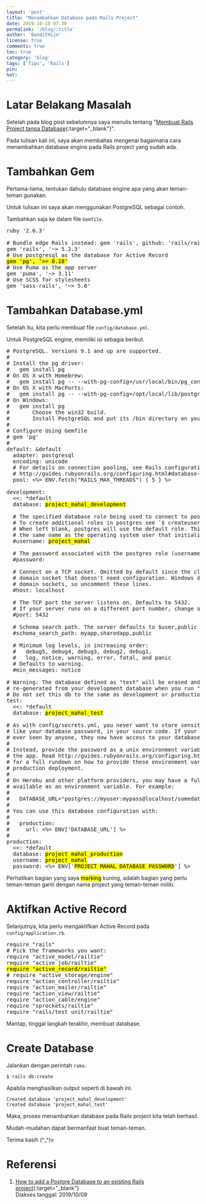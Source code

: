 ```yaml
---
layout: 'post'
title: "Menambahkan Database pada Rails Project"
date: 2019-10-10 07.30
permalink: '/blog/:title'
author: 'BanditHijo'
license: true
comments: true
toc: true
category: 'blog'
tags: ['Tips', 'Rails']
pin:
hot:
---
```


<!-- BANNER OF THE POST -->
<!-- <img class="post&#45;body&#45;img" src="{{ site.lazyload.logo_blank_banner }}" data&#45;echo="#" alt="banner"> -->

# Latar Belakang Masalah

Setelah pada blog post sebelumnya saya menulis tentang "[Membuat Rails Project tanpa Database](https://bandithijo.com/blog/rails-project-tanpa-database){:target="_blank"}".

Pada tulisan kali ini, saya akan membahas mengenai bagaimana cara menambahkan database engine pada Rails project yang sudah ada.

# Tambahkan Gem

Pertama-tama, tentukan dahulu database engine apa yang akan teman-teman gunakan.

Untuk tulisan ini saya akan menggunakan PostgreSQL sebagai contoh.

Tambahkan saja ke dalam file `Gemfile`.

<pre>
ruby '2.6.3'

# Bundle edge Rails instead: gem 'rails', github: 'rails/rails'
gem 'rails', '~> 5.2.3'
# Use postgresql as the database for Active Record
<mark>gem 'pg', '>= 0.18'</mark>
# Use Puma as the app server
gem 'puma', '~> 3.11'
# Use SCSS for stylesheets
gem 'sass-rails', '~> 5.0'
</pre>

# Tambahkan Database.yml

Setelah itu, kita perlu membuat file `config/database.yml`.

Untuk PostgreSQL engine, memiliki isi sebagia berikut.

<pre>
# PostgreSQL. Versions 9.1 and up are supported.
#
# Install the pg driver:
#   gem install pg
# On OS X with Homebrew:
#   gem install pg -- --with-pg-config=/usr/local/bin/pg_config
# On OS X with MacPorts:
#   gem install pg -- --with-pg-config=/opt/local/lib/postgresql84/bin/pg_config
# On Windows:
#   gem install pg
#       Choose the win32 build.
#       Install PostgreSQL and put its /bin directory on your path.
#
# Configure Using Gemfile
# gem 'pg'
#
default: &default
  adapter: postgresql
  encoding: unicode
  # For details on connection pooling, see Rails configuration guide
  # http://guides.rubyonrails.org/configuring.html#database-pooling
  pool: <%= ENV.fetch("RAILS_MAX_THREADS") { 5 } %>

development:
  <<: *default
  database: <mark>project_mahal_development</mark>

  # The specified database role being used to connect to postgres.
  # To create additional roles in postgres see `$ createuser --help`.
  # When left blank, postgres will use the default role. This is
  # the same name as the operating system user that initialized the database.
  #username: <mark>project_mahal</mark>

  # The password associated with the postgres role (username).
  #password:

  # Connect on a TCP socket. Omitted by default since the client uses a
  # domain socket that doesn't need configuration. Windows does not have
  # domain sockets, so uncomment these lines.
  #host: localhost

  # The TCP port the server listens on. Defaults to 5432.
  # If your server runs on a different port number, change accordingly.
  #port: 5432

  # Schema search path. The server defaults to $user,public
  #schema_search_path: myapp,sharedapp,public

  # Minimum log levels, in increasing order:
  #   debug5, debug4, debug3, debug2, debug1,
  #   log, notice, warning, error, fatal, and panic
  # Defaults to warning.
  #min_messages: notice

# Warning: The database defined as "test" will be erased and
# re-generated from your development database when you run "rake".
# Do not set this db to the same as development or production.
test:
  <<: *default
  database: <mark>project_mahal_test</mark>

# As with config/secrets.yml, you never want to store sensitive information,
# like your database password, in your source code. If your source code is
# ever seen by anyone, they now have access to your database.
#
# Instead, provide the password as a unix environment variable when you boot
# the app. Read http://guides.rubyonrails.org/configuring.html#configuring-a-database
# for a full rundown on how to provide these environment variables in a
# production deployment.
#
# On Heroku and other platform providers, you may have a full connection URL
# available as an environment variable. For example:
#
#   DATABASE_URL="postgres://myuser:mypass@localhost/somedatabase"
#
# You can use this database configuration with:
#
#   production:
#     url: <%= ENV['DATABASE_URL'] %>
#
production:
  <<: *default
  database: <mark>project_mahal_production</mark>
  username: <mark>project_mahal</mark>
  password: <%= ENV['<mark>PROJECT_MAHAL_DATABASE_PASSWORD</mark>'] %>
</pre>

Perhatikan bagian yang saya <mark>marking</mark> kuning, adalah bagian yang perlu teman-teman ganti dengan nama project yang teman-teman miliki.

# Aktifkan Active Record

Selanjutnya, kita perlu mengaktifkan Active Record pada `config/application.rb`.

<pre>
require "rails"
# Pick the frameworks you want:
require "active_model/railtie"
require "active_job/railtie"
<mark>require "active_record/railtie"</mark>
# require "active_storage/engine"
require "action_controller/railtie"
require "action_mailer/railtie"
require "action_view/railtie"
require "action_cable/engine"
require "sprockets/railtie"
require "rails/test_unit/railtie"
</pre>

Mantap, tinggal langkah terakhir, membuat database.

# Create Database

Jalankan dengan perintah `rake`.

```
$ rails db:create
```

Apabila menghasilkan output seperti di bawah ini.

```
Created database 'project_mahal_development'
Created database 'project_mahal_test'
```
Maka, proses menambahkan database pada Rails project kita telah berhasil.

Mudah-mudahan dapat bermanfaat buat teman-teman.

Terima kasih (^_^)v



# Referensi

1. [How to add a Postgre Database to an existing Rails project](https://stackoverflow.com/a/48025954/4862516){:target="_blank"}
<br>Diakses tanggal: 2019/10/09
